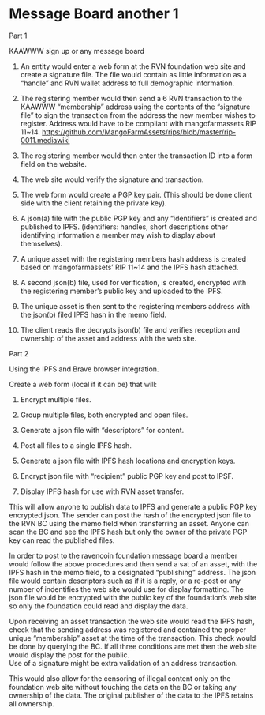 # Message Board another 1 

Part 1

KAAWWW sign up or any message board

1.	An entity would enter a web form at the RVN foundation web site and create a signature file.  The file would contain as little information as a “handle” and RVN 
wallet address to full demographic information.  

2.	The registering member would then send a 6 RVN transaction to the KAAWWW “membership” address using the contents of the “signature file” to sign the transaction 
from the address the new member wishes to register.  Address would have to be compliant with mangofarmassets RIP 11~14. 
https://github.com/MangoFarmAssets/rips/blob/master/rip-0011.mediawiki

3.	The registering member would then enter the transaction ID into a form field on the website.

4.	The web site would verify the signature and transaction.

5.	The web form would create a PGP key pair. (This should be done client side with the client retaining the private key).

6.	A json(a) file with the public PGP key and any “identifiers” is created and published to IPFS. (identifiers: handles, short descriptions other identifying information 
a member may wish to display about themselves).

7.	A unique asset with the registering members hash address is created based on mangofarmassets’ RIP 11~14 and the IPFS hash attached. 

8.	A second json(b) file, used for verification, is created, encrypted with the registering member’s public key and uploaded to the IPFS.

9.	The unique asset is then sent to the registering members address with the json(b) filed IPFS hash in the memo field.

10.	The client reads the decrypts json(b) file and verifies reception and ownership of the asset and address with the web site.

Part 2

Using the IPFS and Brave browser integration.

Create a web form (local if it can be) that will:

1.	 Encrypt multiple files.

2.	Group multiple files, both encrypted and open files.

3.	Generate a json file with “descriptors” for content.

4.	Post all files to a single IPFS hash.

5.	Generate a json file with IPFS hash locations and encryption keys.

6.	Encrypt json file with “recipient” public PGP key and post to IPSF.

7.	Display IPFS hash for use with RVN asset transfer.

This will allow anyone to publish data to IPFS and generate a public PGP key encrypted json.  The sender can post the hash of the encrypted json file to the RVN BC using 
the memo field when transferring an asset.  Anyone can scan the BC and see the IPFS hash but only the owner of the private PGP key can read the published files. 

In order to post to the ravencoin foundation message board a member would follow the above procedures and then send a sat of an asset, with the IPFS hash in the memo field,
to a designated “publishing” address.  The json file would contain descriptors such as if it is a reply, or a re-post or any number of indentifies the web site would use 
for display formatting. The json file would be encrypted with the public key of the foundation’s web site so only the foundation could read and display the data.  

Upon receiving an asset transaction the web site would read the IPFS hash, check that the sending address was registered and contained the proper unique “membership” asset 
at the time of the transaction.  This check would be done by querying the BC.  If all three conditions are met then the web site would display the post for the public.  
Use of a signature might be extra validation of an address transaction. 

This would also allow for the censoring of illegal content only on the foundation web site without touching the data on the BC or taking any ownership of the data.  The 
original publisher of the data to the IPFS retains all ownership.
